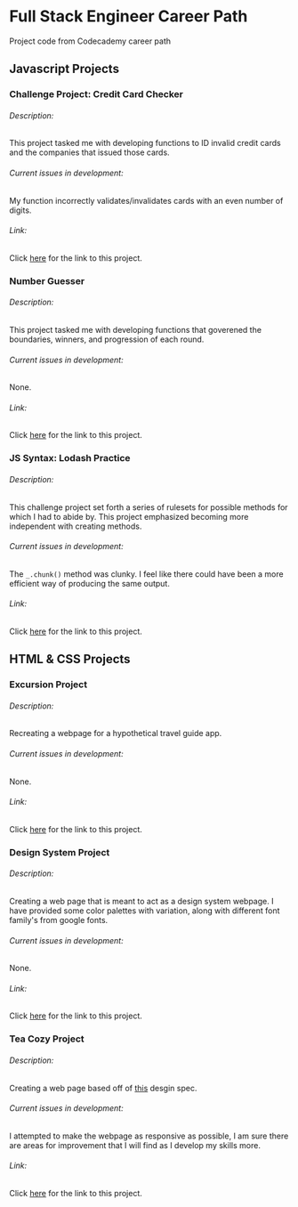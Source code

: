 # Full Stack Engineer Career Path
Project code from Codecademy career path

## Javascript Projects

### Challenge Project: Credit Card Checker

###### Description:
This project tasked me with developing functions to ID invalid credit cards and the companies that issued those cards.

###### Current issues in development:
My function incorrectly validates/invalidates cards with an even number of digits.

###### Link:
Click [here](https://github.com/in1fellswoop/Full-Stack-Engineer-Career-Path/commit/c6e658d0260476f266a8786af5355a3d7192aefb) for the link to this project. 

<!-- End of this project's section -->

### Number Guesser

###### Description:
This project tasked me with developing functions that goverened the boundaries, winners, and progression of each round. 

###### Current issues in development:
None.

###### Link:
Click [here](https://github.com/in1fellswoop/Full-Stack-Engineer-Career-Path/commit/377eb24ab90f626a8b330f4cb79c36ca69034d7c) for the link to this project.

<!-- End of this project's section -->

### JS Syntax: Lodash Practice

###### Description:
This challenge project set forth a series of rulesets for possible methods for which I had to abide by. This project emphasized becoming more independent with creating methods.

###### Current issues in development:
The `_.chunk()` method was clunky. I feel like there could have been a more efficient way of producing the same output.

###### Link:
Click [here](https://github.com/in1fellswoop/Full-Stack-Engineer-Career-Path/commit/311a2c8850cec2605abd3ad1c36e3e24c59e6cf4) for the link to this project.  

<!-- End of this project's section -->


## HTML & CSS Projects

### Excursion Project

###### Description:
Recreating a webpage for a hypothetical travel guide app.

###### Current issues in development:
None.

###### Link:
Click [here](https://github.com/in1fellswoop/Full-Stack-Engineer-Career-Path/tree/main/excursion) for the link to this project.

<!-- End of this project's section -->

### Design System Project

###### Description:
Creating a web page that is meant to act as a design system webpage. I have provided some color palettes with variation, along with different font family's from google fonts.

###### Current issues in development:
None.

###### Link:
Click [here](https://github.com/in1fellswoop/Full-Stack-Engineer-Career-Path/tree/main/design_system) for the link to this project.

<!-- End of this project's section -->

### Tea Cozy Project

###### Description:
Creating a web page based off of [this](https://content.codecademy.com/courses/freelance-1/unit-4/img-tea-cozy-redline.jpg) desgin spec. 

###### Current issues in development:
I attempted to make the webpage as responsive as possible, I am sure there are areas for improvement that I will find as I develop my skills more.

###### Link:
Click [here](https://github.com/in1fellswoop/Full-Stack-Engineer-Career-Path/tree/main/tea_cozy_webpage) for the link to this project.

